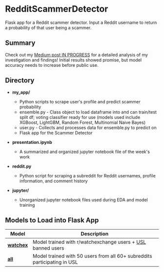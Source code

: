 # RedditScammerDetector

Flask app for a Reddit scammer detector. Input a Reddit username to return a probability of that user being a scammer.

## Summary

Check out my [Medium post IN PROGRESS](https://medium.com/p/1bdc024c8d69/) for a detailed analysis of my investigation and findings!
Initial results showed promise, but model accuracy needs to increase before public use.

## Directory

* **my_app/** 
  * Python scripts to scrape user's profile and predict scammer probability
   * ensemble.py - Class object to load dataframe into and can train/test split df; voting classifier ready for use (models used include XGBoost, LightGBM, Random Forest, Multinomial Naive Bayes)
   * user.py - Collects and processes data for ensemble.py to predict on
  * Flask app for the Scammer Detector

* **presentation.ipynb** 
  * A summarized and organized jupyter notebook file of the week's work

* **reddit.py**
  * Python script for scraping a subreddit for Reddit usernames, profile information, and comment history

* **jupyter/** 
  * Unorganized jupyter notebook files used during EDA and model training

## Models to Load into Flask App

| Model      | Description |
|------------|-------------|
|**[watchex]()** | Model trained with r/watchexchange users + [USL](universalscammerlist.com) banned users |
|**[all]()**     | Model trained with 50 users from all 60+ subreddits participating in USL |
